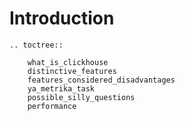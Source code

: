 # Introduction

```eval_rst
.. toctree::

    what_is_clickhouse
    distinctive_features
    features_considered_disadvantages
    ya_metrika_task
    possible_silly_questions
    performance
```

